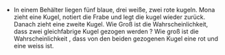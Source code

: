 - In einem Behälter liegen fünf blaue, drei weiße, zwei rote kugeln. Mona zieht eine Kugel, notiert die Frabe und legt die kugel wieder zurück. Danach zieht eine zweite Kugel.
Wie Groß ist die Wahrscheinlichkeit, dass zwei gleichfabrige Kugel gezogen werden ?
Wie groß ist die Wahrscheinlichkeit , dass von den beiden gezogenen Kugel eine rot und eine weiss ist.

